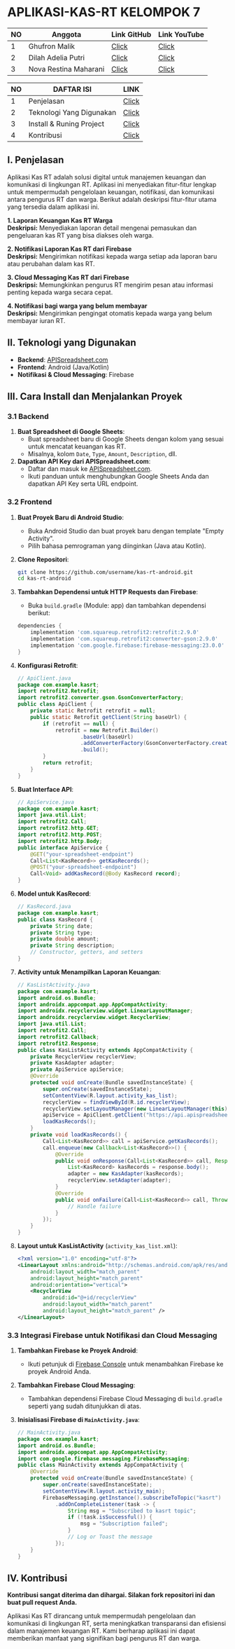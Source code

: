 # APLIKASI-KAS-RT KELOMPOK 7

| NO |        Anggota        |  Link GitHub  |  Link YouTube  |
|----|-----------------------|---------------|----------------|
| 1  |Ghufron Malik          |[Click](https://github.com/ghufronmalik64)      |[Click](https://www.youtube.com/@massssalek)       |
| 2  |Dilah Adelia Putri     |[Click](https://github.com/fadilah23)      |[Click](https://www.youtube.com/@fadilahputri2855)       |
| 3  |Nova Restina Maharani  |[Click](https://github.com/NovaRestina)      |[Click](https://www.youtube.com/@novarestinamaharani7047)       |

| NO |        DAFTAR ISI       |   LINK    |
|----|-------------------------|-----------|
| 1  |Penjelasan               |[Click](https://github.com/ghufronmalik64/APLIKASI-KAS-RT?tab=readme-ov-file#1-penjelasan)
| 2  |Teknologi Yang Digunakan |[Click](https://github.com/ghufronmalik64/APLIKASI-KAS-RT?tab=readme-ov-file#ii-teknologi-yang-digunakan)|
| 3  |Install & Runing Project |[Click](https://github.com/ghufronmalik64/APLIKASI-KAS-RT?tab=readme-ov-file#iii-cara-install-dan-menjalankan-proyek)|
| 4  |Kontribusi               |[Click](https://github.com/ghufronmalik64/APLIKASI-KAS-RT?tab=readme-ov-file#iv-kontribusi)|



## I. Penjelasan
Aplikasi Kas RT adalah solusi digital untuk manajemen keuangan dan komunikasi di lingkungan RT. Aplikasi ini menyediakan fitur-fitur lengkap untuk mempermudah pengelolaan keuangan, notifikasi, dan komunikasi antara pengurus RT dan warga. Berikut adalah deskripsi fitur-fitur utama yang tersedia dalam aplikasi ini.

**1. Laporan Keuangan Kas RT Warga** <br>
**Deskripsi:** Menyediakan laporan detail mengenai pemasukan dan pengeluaran kas RT yang bisa diakses oleh warga.

**2. Notifikasi Laporan Kas RT dari Firebase** <br>
**Deskripsi:** Mengirimkan notifikasi kepada warga setiap ada laporan baru atau perubahan dalam kas RT.

**3. Cloud Messaging Kas RT dari Firebase** <br>
**Deskripsi:** Memungkinkan pengurus RT mengirim pesan atau informasi penting kepada warga secara cepat.

**4. Notifikasi bagi warga yang belum membayar** <br>
**Deskripsi:** Mengirimkan pengingat otomatis kepada warga yang belum membayar iuran RT.


## II. Teknologi yang Digunakan

- **Backend**: [APISpreadsheet.com](https://apispreadsheet.com/)
- **Frontend**: Android (Java/Kotlin)
- **Notifikasi & Cloud Messaging**: Firebase

## III. Cara Install dan Menjalankan Proyek

### 3.1 Backend

1. **Buat Spreadsheet di Google Sheets**:
   - Buat spreadsheet baru di Google Sheets dengan kolom yang sesuai untuk mencatat keuangan kas RT.
   - Misalnya, kolom `Date`, `Type`, `Amount`, `Description`, dll.
2. **Dapatkan API Key dari APISpreadsheet.com**:
   - Daftar dan masuk ke [APISpreadsheet.com](https://apispreadsheet.com/).
   - Ikuti panduan untuk menghubungkan Google Sheets Anda dan dapatkan API Key serta URL endpoint.

### 3.2 Frontend

1. **Buat Proyek Baru di Android Studio**:
   - Buka Android Studio dan buat proyek baru dengan template "Empty Activity".
   - Pilih bahasa pemrograman yang diinginkan (Java atau Kotlin).

2. **Clone Repositori**:
    ```bash
    git clone https://github.com/username/kas-rt-android.git
    cd kas-rt-android
    ```

3. **Tambahkan Dependensi untuk HTTP Requests dan Firebase**:
   - Buka `build.gradle` (Module: app) dan tambahkan dependensi berikut: 
   
    ```groovy
    dependencies {
        implementation 'com.squareup.retrofit2:retrofit:2.9.0'
        implementation 'com.squareup.retrofit2:converter-gson:2.9.0'
        implementation 'com.google.firebase:firebase-messaging:23.0.0'
    }
    ```

4. **Konfigurasi Retrofit**:

    ```java
    // ApiClient.java
    package com.example.kasrt;
    import retrofit2.Retrofit;
    import retrofit2.converter.gson.GsonConverterFactory;
    public class ApiClient {
        private static Retrofit retrofit = null;
        public static Retrofit getClient(String baseUrl) {
            if (retrofit == null) {
                retrofit = new Retrofit.Builder()
                        .baseUrl(baseUrl)
                        .addConverterFactory(GsonConverterFactory.create())
                        .build();
            }
            return retrofit;
        }
    }
    ```
    
5. **Buat Interface API**:

    ```java
    // ApiService.java
    package com.example.kasrt;
    import java.util.List;
    import retrofit2.Call;
    import retrofit2.http.GET;
    import retrofit2.http.POST;
    import retrofit2.http.Body;
    public interface ApiService {
        @GET("your-spreadsheet-endpoint")
        Call<List<KasRecord>> getKasRecords();
        @POST("your-spreadsheet-endpoint")
        Call<Void> addKasRecord(@Body KasRecord record);
    }
    ```

6. **Model untuk KasRecord**:
   
    ```java
    // KasRecord.java
    package com.example.kasrt;
    public class KasRecord {
        private String date;
        private String type;
        private double amount;
        private String description;
        // Constructor, getters, and setters
    }
    ```

7. **Activity untuk Menampilkan Laporan Keuangan**:

    ```java
    // KasListActivity.java
    package com.example.kasrt;
    import android.os.Bundle;
    import androidx.appcompat.app.AppCompatActivity;
    import androidx.recyclerview.widget.LinearLayoutManager;
    import androidx.recyclerview.widget.RecyclerView;
    import java.util.List;
    import retrofit2.Call;
    import retrofit2.Callback;
    import retrofit2.Response;
    public class KasListActivity extends AppCompatActivity {
        private RecyclerView recyclerView;
        private KasAdapter adapter;
        private ApiService apiService;
        @Override
        protected void onCreate(Bundle savedInstanceState) {
            super.onCreate(savedInstanceState);
            setContentView(R.layout.activity_kas_list);
            recyclerView = findViewById(R.id.recyclerView);
            recyclerView.setLayoutManager(new LinearLayoutManager(this));
            apiService = ApiClient.getClient("https://api.apispreadsheet.com/").create(ApiService.class);
            loadKasRecords();
        }
        private void loadKasRecords() {
            Call<List<KasRecord>> call = apiService.getKasRecords();
            call.enqueue(new Callback<List<KasRecord>>() {
                @Override
                public void onResponse(Call<List<KasRecord>> call, Response<List<KasRecord>> response) {
                    List<KasRecord> kasRecords = response.body();
                    adapter = new KasAdapter(kasRecords);
                    recyclerView.setAdapter(adapter);
                }
                @Override
                public void onFailure(Call<List<KasRecord>> call, Throwable t) {
                    // Handle failure
                }
            });
        }
    }
    ```

8. **Layout untuk KasListActivity** (`activity_kas_list.xml`):

    ```xml
    <?xml version="1.0" encoding="utf-8"?>
    <LinearLayout xmlns:android="http://schemas.android.com/apk/res/android"
        android:layout_width="match_parent"
        android:layout_height="match_parent"
        android:orientation="vertical">
        <RecyclerView
            android:id="@+id/recyclerView"
            android:layout_width="match_parent"
            android:layout_height="match_parent" />
    </LinearLayout>
    ```
    
### 3.3 Integrasi Firebase untuk Notifikasi dan Cloud Messaging

1. **Tambahkan Firebase ke Proyek Android**:
   - Ikuti petunjuk di [Firebase Console](https://console.firebase.google.com/) untuk menambahkan Firebase ke proyek Android Anda.

2. **Tambahkan Firebase Cloud Messaging**:
   - Tambahkan dependensi Firebase Cloud Messaging di `build.gradle` seperti yang sudah ditunjukkan di atas.

3. **Inisialisasi Firebase di `MainActivity.java`**:

    ```java
    // MainActivity.java
    package com.example.kasrt;
    import android.os.Bundle;
    import androidx.appcompat.app.AppCompatActivity;
    import com.google.firebase.messaging.FirebaseMessaging;
    public class MainActivity extends AppCompatActivity {
        @Override
        protected void onCreate(Bundle savedInstanceState) {
            super.onCreate(savedInstanceState);
            setContentView(R.layout.activity_main);
            FirebaseMessaging.getInstance().subscribeToTopic("kasrt")
                .addOnCompleteListener(task -> {
                    String msg = "Subscribed to kasrt topic";
                    if (!task.isSuccessful()) {
                        msg = "Subscription failed";
                    }
                    // Log or Toast the message
                });
        }
    }
    ```

## IV. Kontribusi
**Kontribusi sangat diterima dan dihargai. Silakan fork repositori ini dan buat pull request Anda.**

Aplikasi Kas RT dirancang untuk mempermudah pengelolaan dan komunikasi di lingkungan RT, serta meningkatkan transparansi dan efisiensi dalam manajemen keuangan RT. Kami berharap aplikasi ini dapat memberikan manfaat yang signifikan bagi pengurus RT dan warga.
